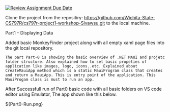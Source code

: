[![Review Assignment Due Date](https://classroom.github.com/assets/deadline-readme-button-24ddc0f5d75046c5622901739e7c5dd533143b0c8e959d652212380cedb1ea36.svg)](https://classroom.github.com/a/2sgFLH94)

Clone the project from the repositiry: https://github.com/Wichita-State-CS797R/cs797r-project1-workshop-Sivawsu.git to the local machine.


Part1 - Displaying Data 

Added basic MonkeyFinder project along with all empty xaml page files into the git local repository.

	The part Part-0 is showing the basic overview of .NET MAUI and projetc folder structure. Also explained how to set basic propeties of application like images, logo, icons..etc. Explained about CreateMauiApp method which is a static MauiProgram class that creates and return a MauiApp. This is entry point of the application. This MauiProgam class is must to run an app.
	
After Successfull run of Part0 basic code with all basic folders on VS code editor using Emulator, The app shown like this below.

${Part0-Run.png}




